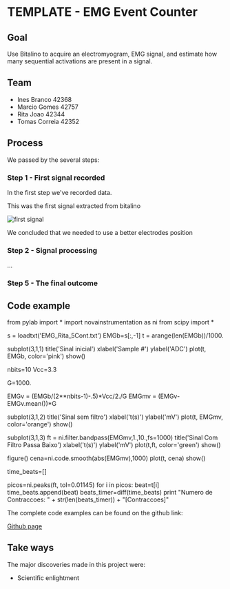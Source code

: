 # TEMPLATE - EMG Event Counter

## Goal

Use Bitalino to acquire an electromyogram, EMG signal, and estimate how many sequential activations are present in a signal.

## Team

* Ines Branco 42368
* Marcio Gomes 42757
* Rita Joao 42344
* Tomas Correia 42352

## Process

We passed by the several steps:

### Step 1 - First signal recorded

In the first step we've recorded data. 

This was the first signal extracted from bitalino 

![first signal](http://produceconsumerobot.com/biosensing/content/gimo32-f3.jpg)

We concluded that we needed to use a better electrodes position

### Step 2 - Signal processing

...


### Step 5 - The final outcome

## Code example


from pylab import *
import novainstrumentation as ni
from scipy import *


s = loadtxt('EMG_Rita_5Cont.txt')
EMGb=s[:,-1]
t = arange(len(EMGb))/1000.

subplot(3,1,1)
title('Sinal inicial')
xlabel('Sample #')
ylabel('ADC')
plot(t, EMGb, color='pink')
show()

nbits=10
Vcc=3.3

G=1000.

EMGv = (EMGb/(2**nbits-1)-.5)*Vcc/2./G
EMGmv = (EMGv-EMGv.mean())*G

subplot(3,1,2)
title('Sinal sem filtro')
xlabel('t(s)')
ylabel('mV')
plot(t, EMGmv, color='orange')
show()

subplot(3,1,3)
ft = ni.filter.bandpass(EMGmv,1.,10.,fs=1000)
title('Sinal Com Filtro Passa Baixo')
xlabel('t(s)')
ylabel('mV')
plot(t,ft, color='green')
show()

figure()
cena=ni.code.smooth(abs(EMGmv),1000)
plot(t, cena)
show()

time_beats=[]

picos=ni.peaks(ft, tol=0.01145)
for i in picos:
    beat=t[i]
    time_beats.append(beat)
beats_timer=diff(time_beats)
print "Numero de Contraccoes:    " + str(len(beats_timer)) + "[Contraccoes]"


The complete code examples can be found on the github link:

[Github page](https://github.com/hgamboa/novainstrumentation)



## Take ways
The major discoveries made in this project were: 

* Scientific enlightment 
